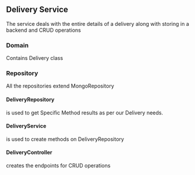 ## Delivery Service
 The service deals with the entire details of a delivery along with storing in a backend and CRUD operations  



### Domain

Contains Delivery class

### Repository
All the repositories extend MongoRepository  

#### DeliveryRepository
is used to get Specific Method results as per our Delivery needs.


#### DeliveryService
is used to create methods on DeliveryRepository 


#### DeliveryController
creates the endpoints for CRUD operations